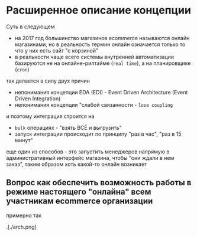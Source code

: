 # Расширенное описание концепции

Суть в следующем

* на 2017 год большинство магазинов ecommerce называются онлайн магазинами, но в реальность термин онлайн означается только то что у них есть сайт "с корзиной"
* в реальности чаще всего системы внутренней автоматизации базируются не на онлайне-рилтайме (`real time`), а на планировщике (`cron`)

так делается в силу двух причин

* непонимания концепции EDA (EDI) - Event Driven Architecture (Event Driven Integration)
* непонимания концепции "слабой связанности - `lose coupling`

и поэтому интеграция строится на

* `bulk` операциях - "взять ВСЁ и выгрузить"
* запуск интеграции происходит по принципу "раз в час", "раз в 15 минут"

еще один из способов - это запустить менеджеров напрямую в административный интерфейс магазина, чтобы "они ждали в нем заказ", таким образом хоть какой-то онлайн возникает

## Вопрос как обеспечить возможность работы в режиме настоящего "онлайна" всем участникам ecommerce организации

примерно так

.[./arch.png]
